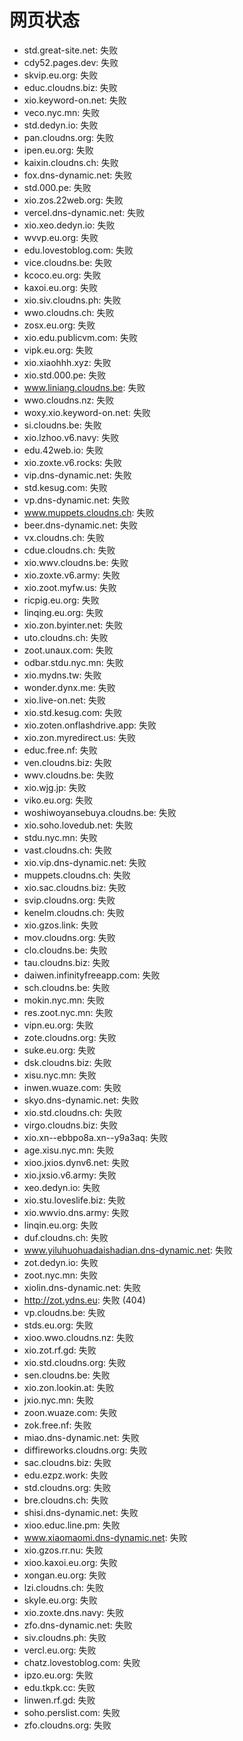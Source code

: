 # 网页状态
- std.great-site.net: 失败
- cdy52.pages.dev: 失败
- skvip.eu.org: 失败
- educ.cloudns.biz: 失败
- xio.keyword-on.net: 失败
- veco.nyc.mn: 失败
- std.dedyn.io: 失败
- pan.cloudns.org: 失败
- ipen.eu.org: 失败
- kaixin.cloudns.ch: 失败
- fox.dns-dynamic.net: 失败
- std.000.pe: 失败
- xio.zos.22web.org: 失败
- vercel.dns-dynamic.net: 失败
- xio.xeo.dedyn.io: 失败
- wvvp.eu.org: 失败
- edu.lovestoblog.com: 失败
- vice.cloudns.be: 失败
- kcoco.eu.org: 失败
- kaxoi.eu.org: 失败
- xio.siv.cloudns.ph: 失败
- wwo.cloudns.ch: 失败
- zosx.eu.org: 失败
- xio.edu.publicvm.com: 失败
- vipk.eu.org: 失败
- xio.xiaohhh.xyz: 失败
- xio.std.000.pe: 失败
- www.liniang.cloudns.be: 失败
- wwo.cloudns.nz: 失败
- woxy.xio.keyword-on.net: 失败
- si.cloudns.be: 失败
- xio.lzhoo.v6.navy: 失败
- edu.42web.io: 失败
- xio.zoxte.v6.rocks: 失败
- vip.dns-dynamic.net: 失败
- std.kesug.com: 失败
- vp.dns-dynamic.net: 失败
- www.muppets.cloudns.ch: 失败
- beer.dns-dynamic.net: 失败
- vx.cloudns.ch: 失败
- cdue.cloudns.ch: 失败
- xio.wwv.cloudns.be: 失败
- xio.zoxte.v6.army: 失败
- xio.zoot.myfw.us: 失败
- ricpig.eu.org: 失败
- linqing.eu.org: 失败
- xio.zon.byinter.net: 失败
- uto.cloudns.ch: 失败
- zoot.unaux.com: 失败
- odbar.stdu.nyc.mn: 失败
- xio.mydns.tw: 失败
- wonder.dynx.me: 失败
- xio.live-on.net: 失败
- xio.std.kesug.com: 失败
- xio.zoten.onflashdrive.app: 失败
- xio.zon.myredirect.us: 失败
- educ.free.nf: 失败
- ven.cloudns.biz: 失败
- wwv.cloudns.be: 失败
- xio.wjg.jp: 失败
- viko.eu.org: 失败
- woshiwoyansebuya.cloudns.be: 失败
- xio.soho.lovedub.net: 失败
- stdu.nyc.mn: 失败
- vast.cloudns.ch: 失败
- xio.vip.dns-dynamic.net: 失败
- muppets.cloudns.ch: 失败
- xio.sac.cloudns.biz: 失败
- svip.cloudns.org: 失败
- kenelm.cloudns.ch: 失败
- xio.gzos.link: 失败
- mov.cloudns.org: 失败
- clo.cloudns.be: 失败
- tau.cloudns.biz: 失败
- daiwen.infinityfreeapp.com: 失败
- sch.cloudns.be: 失败
- mokin.nyc.mn: 失败
- res.zoot.nyc.mn: 失败
- vipn.eu.org: 失败
- zote.cloudns.org: 失败
- suke.eu.org: 失败
- dsk.cloudns.biz: 失败
- xisu.nyc.mn: 失败
- inwen.wuaze.com: 失败
- skyo.dns-dynamic.net: 失败
- xio.std.cloudns.ch: 失败
- virgo.cloudns.biz: 失败
- xio.xn--ebbpo8a.xn--y9a3aq: 失败
- age.xisu.nyc.mn: 失败
- xioo.jxios.dynv6.net: 失败
- xio.jxsio.v6.army: 失败
- xeo.dedyn.io: 失败
- xio.stu.loveslife.biz: 失败
- xio.wwvio.dns.army: 失败
- linqin.eu.org: 失败
- duf.cloudns.ch: 失败
- www.yiluhuohuadaishadian.dns-dynamic.net: 失败
- zot.dedyn.io: 失败
- zoot.nyc.mn: 失败
- xiolin.dns-dynamic.net: 失败
- http://zot.ydns.eu: 失败 (404)
- vp.cloudns.be: 失败
- stds.eu.org: 失败
- xioo.wwo.cloudns.nz: 失败
- xio.zot.rf.gd: 失败
- xio.std.cloudns.org: 失败
- sen.cloudns.be: 失败
- xio.zon.lookin.at: 失败
- jxio.nyc.mn: 失败
- zoon.wuaze.com: 失败
- zok.free.nf: 失败
- miao.dns-dynamic.net: 失败
- diffireworks.cloudns.org: 失败
- sac.cloudns.biz: 失败
- edu.ezpz.work: 失败
- std.cloudns.org: 失败
- bre.cloudns.ch: 失败
- shisi.dns-dynamic.net: 失败
- xioo.educ.line.pm: 失败
- www.xiaomaomi.dns-dynamic.net: 失败
- xio.gzos.rr.nu: 失败
- xioo.kaxoi.eu.org: 失败
- xongan.eu.org: 失败
- lzi.cloudns.ch: 失败
- skyle.eu.org: 失败
- xio.zoxte.dns.navy: 失败
- zfo.dns-dynamic.net: 失败
- siv.cloudns.ph: 失败
- vercl.eu.org: 失败
- chatz.lovestoblog.com: 失败
- ipzo.eu.org: 失败
- edu.tkpk.cc: 失败
- linwen.rf.gd: 失败
- soho.perslist.com: 失败
- zfo.cloudns.org: 失败
